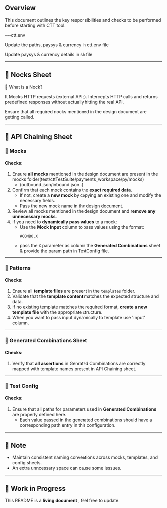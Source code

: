 ## Overview

This document outlines the key responsibilities and checks to be performed before starting with CTT tool.

---ctt.env

Update the paths, paysys & currency in ctt.env file 

Update paysys & currency details in sh file

---

## 📄 Nocks Sheet
🧩 What is a Nock?

It Mocks HTTP requests (external APIs). Intercepts HTTP calls and returns predefined responses without actually hitting the real API.

Ensure that all required nocks mentioned in the design document are getting called.


---

## 🔗 API Chaining Sheet

### 🔸 Mocks

#### Checks:
1. Ensure **all mocks** mentioned in the design document are present in the mocks folder(test/cttTestSuite/payments_workspace/py/mocks)
   - (outbound.json/inbound.json..)
2. Confirm that each mock contains the **exact required data**.  
   - If not, create a **new mock** by copying an existing one and modify the necessary fields.
   - Pass the new mock name in the design document.
3. Review all mocks mentioned in the design document and **remove any unnecessary mocks**.
4. If you need to **dynamically pass values** to a mock:
   - Use the **Mock Input** column to pass values using the format:  
     ```
     #COMBO.X
     ```
   - pass the `X` parameter as column the **Generated Combinations** sheet & provide the param path in TestConfig file.

---

### 🔸 Patterns

#### Checks:
1. Ensure all **template files** are present in the `templates` folder.
2. Validate that the **template content** matches the expected structure and data.
3. If no existing template matches the required format, **create a new template file** with the appropriate structure.
4. When you want to pass input dynamically to template use 'Input' column.

---

### 🔸 Generated Combinations Sheet

#### Checks:
1. Verify that **all assertions** in Genrated Combinations are correctly mapped with template names present in API Chaining sheet.

---

### 🔸 Test Config

#### Checks:
1. Ensure that all paths for parameters used in **Generated Combinations** are properly defined here.
   - Each value passed in the generated combinations should have a corresponding path entry in this configuration.

---

## 🧱 Note
- Maintain consistent naming conventions across mocks, templates, and config sheets.
- An extra unncessary space can cause some isssues.

---

## 🚧 Work in Progress
This README is a **living document** , feel free to update.

